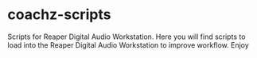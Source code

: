 # coachz-scripts
Scripts for Reaper Digital Audio Workstation. 
Here you will find scripts to load into the Reaper Digital Audio Workstation to improve workflow. Enjoy

